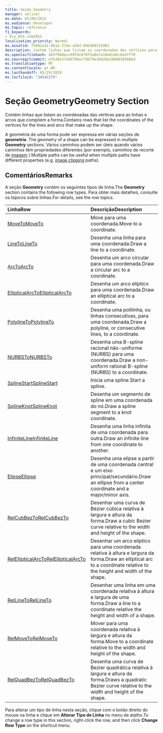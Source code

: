 ```yaml
---
title: Seção Geometry
manager: soliver
ms.date: 03/09/2015
ms.audience: Developer
ms.topic: reference
f1_keywords:
- Vis_DSS.chm2055
localization_priority: Normal
ms.assetid: 75601a1e-6b1a-27ee-a2bd-69e569315982
description: Contém linhas que listam as coordenadas das vértices para as linhas e arcos que compõem a forma.
ms.openlocfilehash: d45f960ecc697dc6f0f5a0efa18e6cbbc6e4fff0
ms.sourcegitcommit: e7b38e37a9d79becfd679e10420a19890165606d
ms.translationtype: MT
ms.contentlocale: pt-BR
ms.lasthandoff: 05/29/2019
ms.locfileid: "34542279"
---
```

# <a name="geometry-section"></a><span data-ttu-id="2cda6-103">Seção Geometry</span><span class="sxs-lookup"><span data-stu-id="2cda6-103">Geometry Section</span></span>

<span data-ttu-id="2cda6-104">Contém linhas que listam as coordenadas das vértices para as linhas e arcos que compõem a forma.</span><span class="sxs-lookup"><span data-stu-id="2cda6-104">Contains rows that list the coordinates of the vertices for the lines and arcs that make up the shape.</span></span> 
  
<span data-ttu-id="2cda6-105">A geometria de uma forma pode ser expressa em várias seções de **geometria** .</span><span class="sxs-lookup"><span data-stu-id="2cda6-105">The geometry of a shape can be expressed in multiple **Geometry** sections.</span></span> <span data-ttu-id="2cda6-106">Vários caminhos podem ser úteis quando vários caminhos têm propriedades diferentes (por exemplo, caminhos de recorte de [imagem](clippingpath-cell-foreign-image-info-section.md) ).</span><span class="sxs-lookup"><span data-stu-id="2cda6-106">Multiple paths can be useful when multiple paths have different properties (e.g. [image clipping](clippingpath-cell-foreign-image-info-section.md) paths).</span></span> 
  
## <a name="remarks"></a><span data-ttu-id="2cda6-107">Comentários</span><span class="sxs-lookup"><span data-stu-id="2cda6-107">Remarks</span></span>

<span data-ttu-id="2cda6-108">A seção **Geometry** contém os seguintes tipos de linha.</span><span class="sxs-lookup"><span data-stu-id="2cda6-108">The **Geometry** section contains the following row types.</span></span> <span data-ttu-id="2cda6-109">Para obter mais detalhes, consulte os tópicos sobre linhas.</span><span class="sxs-lookup"><span data-stu-id="2cda6-109">For details, see the row topics.</span></span> 
  
|<span data-ttu-id="2cda6-110">Linha</span><span class="sxs-lookup"><span data-stu-id="2cda6-110">Row</span></span>|<span data-ttu-id="2cda6-111">Descrição</span><span class="sxs-lookup"><span data-stu-id="2cda6-111">Description</span></span>|
|:-----|:-----|
|[<span data-ttu-id="2cda6-112">MoveTo</span><span class="sxs-lookup"><span data-stu-id="2cda6-112">MoveTo</span></span>](moveto-row-geometry-section.md) <br/> |<span data-ttu-id="2cda6-113">Move para uma coordenada.</span><span class="sxs-lookup"><span data-stu-id="2cda6-113">Move to a coordinate.</span></span>  <br/> |
|[<span data-ttu-id="2cda6-114">LineTo</span><span class="sxs-lookup"><span data-stu-id="2cda6-114">LineTo</span></span>](lineto-row-geometry-section.md) <br/> |<span data-ttu-id="2cda6-115">Desenha uma linha para uma coordenada.</span><span class="sxs-lookup"><span data-stu-id="2cda6-115">Draw a line to a coordinate.</span></span>  <br/> |
|[<span data-ttu-id="2cda6-116">ArcTo</span><span class="sxs-lookup"><span data-stu-id="2cda6-116">ArcTo</span></span>](arcto-row-geometry-section.md) <br/> |<span data-ttu-id="2cda6-117">Desenha um arco circular para uma coordenada.</span><span class="sxs-lookup"><span data-stu-id="2cda6-117">Draw a circular arc to a coordinate.</span></span>  <br/> |
|[<span data-ttu-id="2cda6-118">EllipticalArcTo</span><span class="sxs-lookup"><span data-stu-id="2cda6-118">EllipticalArcTo</span></span>](ellipticalarcto-row-geometry-section.md) <br/> |<span data-ttu-id="2cda6-119">Desenha um arco elíptico para uma coordenada.</span><span class="sxs-lookup"><span data-stu-id="2cda6-119">Draw an elliptical arc to a coordinate.</span></span>  <br/> |
|[<span data-ttu-id="2cda6-120">PolylineTo</span><span class="sxs-lookup"><span data-stu-id="2cda6-120">PolylineTo</span></span>](polylineto-row-geometry-section.md) <br/> |<span data-ttu-id="2cda6-121">Desenha uma polilinha, ou linhas consecutivas, para uma coordenada.</span><span class="sxs-lookup"><span data-stu-id="2cda6-121">Draw a polyline, or consecutive lines, to a coordinate.</span></span>  <br/> |
|[<span data-ttu-id="2cda6-122">NURBSTo</span><span class="sxs-lookup"><span data-stu-id="2cda6-122">NURBSTo</span></span>](nurbsto-row-geometry-section.md) <br/> |<span data-ttu-id="2cda6-123">Desenha uma B-spline racional não-uniforme (NURBS) para uma coordenada.</span><span class="sxs-lookup"><span data-stu-id="2cda6-123">Draw a non-uniform rational B-spline (NURBS) to a coordinate.</span></span>  <br/> |
|[<span data-ttu-id="2cda6-124">SplineStart</span><span class="sxs-lookup"><span data-stu-id="2cda6-124">SplineStart</span></span>](splinestart-row-geometry-section.md) <br/> |<span data-ttu-id="2cda6-125">Inicia uma spline.</span><span class="sxs-lookup"><span data-stu-id="2cda6-125">Start a spline.</span></span>  <br/> |
|[<span data-ttu-id="2cda6-126">SplineKnot</span><span class="sxs-lookup"><span data-stu-id="2cda6-126">SplineKnot</span></span>](splineknot-row-geometry-section.md) <br/> |<span data-ttu-id="2cda6-127">Desenha um segmento de spline em uma coordenada do nó.</span><span class="sxs-lookup"><span data-stu-id="2cda6-127">Draw a spline segment to a knot coordinate.</span></span>  <br/> |
|[<span data-ttu-id="2cda6-128">InfiniteLine</span><span class="sxs-lookup"><span data-stu-id="2cda6-128">InfiniteLine</span></span>](infiniteline-row-geometry-section.md) <br/> |<span data-ttu-id="2cda6-129">Desenha uma linha infinita de uma coordenada para outra.</span><span class="sxs-lookup"><span data-stu-id="2cda6-129">Draw an infinite line from one coordinate to another.</span></span>  <br/> |
|[<span data-ttu-id="2cda6-130">Elipse</span><span class="sxs-lookup"><span data-stu-id="2cda6-130">Ellipse</span></span>](ellipse-row-geometry-section.md) <br/> |<span data-ttu-id="2cda6-131">Desenha uma elipse a partir de uma coordenada central e um eixo principal/secundário.</span><span class="sxs-lookup"><span data-stu-id="2cda6-131">Draw an ellipse from a center coordinate and a major/minor axis.</span></span>  <br/> |
|[<span data-ttu-id="2cda6-132">RelCubBezTo</span><span class="sxs-lookup"><span data-stu-id="2cda6-132">RelCubBezTo</span></span>](relcubbezto-row-geometry-section.md) <br/> |<span data-ttu-id="2cda6-133">Desenhar uma curva de Bézier cúbica relativa à largura e altura da forma.</span><span class="sxs-lookup"><span data-stu-id="2cda6-133">Draw a cubic Bezier curve relative to the width and height of the shape.</span></span>  <br/> |
|[<span data-ttu-id="2cda6-134">RelEllipticalArcTo</span><span class="sxs-lookup"><span data-stu-id="2cda6-134">RelEllipticalArcTo</span></span>](relellipticalarcto-row-geometry-section.md) <br/> |<span data-ttu-id="2cda6-135">Desenhar um arco elíptico para uma coordenada relativa à altura e largura da forma.</span><span class="sxs-lookup"><span data-stu-id="2cda6-135">Draw an elliptical arc to a coordinate relative to the height and width of the shape.</span></span>  <br/> |
|[<span data-ttu-id="2cda6-136">RelLineTo</span><span class="sxs-lookup"><span data-stu-id="2cda6-136">RelLineTo</span></span>](rellineto-row-geometry-section.md) <br/> |<span data-ttu-id="2cda6-137">Desenhar uma linha em uma coordenada relativa à altura e largura de uma forma.</span><span class="sxs-lookup"><span data-stu-id="2cda6-137">Draw a line to a coordinate relative the height and width of a shape.</span></span>  <br/> |
|[<span data-ttu-id="2cda6-138">RelMoveTo</span><span class="sxs-lookup"><span data-stu-id="2cda6-138">RelMoveTo</span></span>](relmoveto-row-geometry-section.md) <br/> |<span data-ttu-id="2cda6-139">Mover para uma coordenada relativa à largura e altura da forma.</span><span class="sxs-lookup"><span data-stu-id="2cda6-139">Move to a coordinate relative to the width and height of the shape.</span></span>  <br/> |
|[<span data-ttu-id="2cda6-140">RelQuadBezTo</span><span class="sxs-lookup"><span data-stu-id="2cda6-140">RelQuadBezTo</span></span>](relquadbezto-row-geometry-section.md) <br/> |<span data-ttu-id="2cda6-141">Desenha uma curva de Bezier quadrática relativa à largura e altura da forma.</span><span class="sxs-lookup"><span data-stu-id="2cda6-141">Draws a quadratic Bezier curve relative to the width and height of the shape.</span></span>  <br/> |
   
<span data-ttu-id="2cda6-142">Para alterar um tipo de linha nesta seção, clique com o botão direito do mouse na linha e clique em **Alterar Tipo de Linha** no menu de atalho.</span><span class="sxs-lookup"><span data-stu-id="2cda6-142">To change a row type in this section, right-click the row, and then click **Change Row Type** on the shortcut menu.</span></span> 
  

